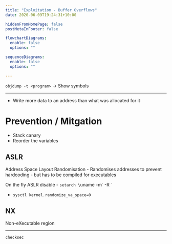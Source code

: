 ```yaml
---
title: "Exploitation - Buffer Overflows"
date: 2020-06-09T19:24:31+10:00

hiddenFromHomePage: false
postMetaInFooter: false

flowchartDiagrams:
  enable: false
  options: ""

sequenceDiagrams: 
  enable: false
  options: ""

---
```


`objdump -t <program>` -> Show symbols

---

* Write more data to an address than what was allocated for it

# Prevention / Mitgation

* Stack canary
* Reorder the variables


## ASLR

Address Space Layout Randomisation - Randomises addresses to prevent hardcoding - but has to be compiled for executables

On the fly ASLR disable - `setarch \`uname -m\` -R <program>`

* `sysctl kernel.randomize_va_space=0`

## NX 

Non-eXecutable region



---

`checksec`